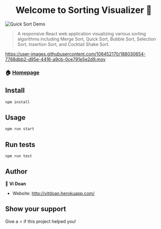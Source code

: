 <h1 align="center">Welcome to Sorting Visualizer 👋</h1>

  <img align="center" alt="Quick Sort Demo" src="https://img.shields.io/badge/version-0.1.0-blue.svg?cacheSeconds=2592000" />

> A responsive React web application visualizing various sorting algorithms including Merge Sort, Quick Sort, Bubble Sort, Selection Sort, Insertion Sort, and Cocktail Shake Sort.


https://user-images.githubusercontent.com/106452170/188030654-7768dbb2-d95e-4416-a9cb-0ce791e5e2d9.mov


### 🏠 [Homepage](https://vitdoan.github.io/vitdoan.github.io/)

## Install

```sh
npm install
```

## Usage

```sh
npm run start
```

## Run tests

```sh
npm run test
```

## Author

👤 **Vi Doan**

* Website: http://vitdoan.herokuapp.com/

## Show your support

Give a ⭐️ if this project helped you!

